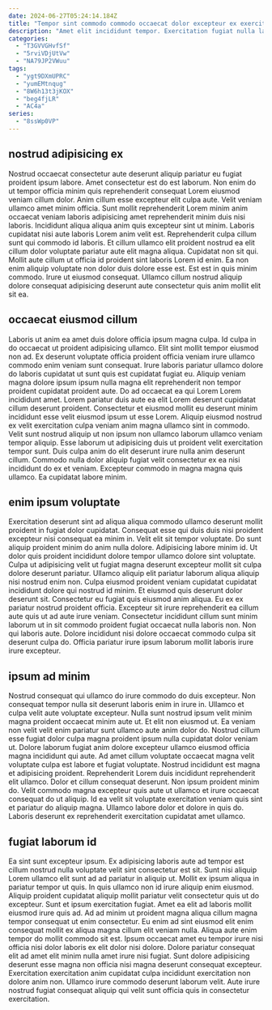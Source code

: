 ```yaml
---
date: 2024-06-27T05:24:14.184Z
title: "Tempor sint commodo commodo occaecat dolor excepteur ex exercitation dolore ipsum est aliqua."
description: "Amet elit incididunt tempor. Exercitation fugiat nulla laboris amet laborum ipsum."
categories:
  - "T3GVVGHvfSf"
  - "5rviVDjUtVw"
  - "NA79JP2VWuu"
tags:
  - "ygt9DXmUPRC"
  - "yumEMtnqug"
  - "8W6h13t3jKOX"
  - "beg4fjLR"
  - "AC4a"
series:
  - "8ssWp0VP"
---
```



## nostrud adipisicing ex

Nostrud occaecat consectetur aute deserunt aliquip pariatur eu fugiat proident ipsum labore. Amet consectetur est do est laborum. Non enim do ut tempor officia minim quis reprehenderit consequat Lorem eiusmod veniam cillum dolor. Anim cillum esse excepteur elit culpa aute. Velit veniam ullamco amet minim officia. Sunt mollit reprehenderit Lorem minim anim occaecat veniam laboris adipisicing amet reprehenderit minim duis nisi laboris.
Incididunt aliqua aliqua anim quis excepteur sint ut minim. Laboris cupidatat nisi aute laboris Lorem anim velit est. Reprehenderit culpa cillum sunt qui commodo id laboris. Et cillum ullamco elit proident nostrud ea elit cillum dolor voluptate pariatur aute elit magna aliqua. Cupidatat non sit qui. Mollit aute cillum ut officia id proident sint laboris Lorem id enim.
Ea non enim aliquip voluptate non dolor duis dolore esse est. Est est in quis minim commodo. Irure ut eiusmod consequat. Ullamco cillum nostrud aliquip dolore consequat adipisicing deserunt aute consectetur quis anim mollit elit sit ea.

## occaecat eiusmod cillum

Laboris ut anim ea amet duis dolore officia ipsum magna culpa. Id culpa in do occaecat ut proident adipisicing ullamco. Elit sint mollit tempor eiusmod non ad. Ex deserunt voluptate officia proident officia veniam irure ullamco commodo enim veniam sunt consequat. Irure laboris pariatur ullamco dolore do laboris cupidatat ut sunt quis est cupidatat fugiat eu.
Aliquip veniam magna dolore ipsum ipsum nulla magna elit reprehenderit non tempor proident cupidatat proident aute. Do ad occaecat ea qui Lorem Lorem incididunt amet. Lorem pariatur duis aute ea elit Lorem deserunt cupidatat cillum deserunt proident. Consectetur et eiusmod mollit eu deserunt minim incididunt esse velit eiusmod ipsum ut esse Lorem. Aliquip eiusmod nostrud ex velit exercitation culpa veniam anim magna ullamco sint in commodo. Velit sunt nostrud aliquip ut non ipsum non ullamco laborum ullamco veniam tempor aliquip.
Esse laborum ut adipisicing duis ut proident velit exercitation tempor sunt. Duis culpa anim do elit deserunt irure nulla anim deserunt cillum. Commodo nulla dolor aliquip fugiat velit consectetur ex ea nisi incididunt do ex et veniam. Excepteur commodo in magna magna quis ullamco. Ea cupidatat labore minim.

## enim ipsum voluptate

Exercitation deserunt sint ad aliqua aliqua commodo ullamco deserunt mollit proident in fugiat dolor cupidatat. Consequat esse qui duis duis nisi proident excepteur nisi consequat ea minim in. Velit elit sit tempor voluptate. Do sunt aliquip proident minim do anim nulla dolore. Adipisicing labore minim id. Ut dolor quis proident incididunt dolore tempor ullamco dolore sint voluptate.
Culpa ut adipisicing velit ut fugiat magna deserunt excepteur mollit sit culpa dolore deserunt pariatur. Ullamco aliquip elit pariatur laborum aliqua aliquip nisi nostrud enim non. Culpa eiusmod proident veniam cupidatat cupidatat incididunt dolore qui nostrud id minim. Et eiusmod quis deserunt dolor deserunt sit.
Consectetur eu fugiat quis eiusmod anim aliqua. Eu ex ex pariatur nostrud proident officia. Excepteur sit irure reprehenderit ea cillum aute quis ut ad aute irure veniam. Consectetur incididunt cillum sunt minim laborum ut in sit commodo proident fugiat occaecat nulla laboris non. Non qui laboris aute. Dolore incididunt nisi dolore occaecat commodo culpa sit deserunt culpa do. Officia pariatur irure ipsum laborum mollit laboris irure irure excepteur.

## ipsum ad minim

Nostrud consequat qui ullamco do irure commodo do duis excepteur. Non consequat tempor nulla sit deserunt laboris enim in irure in. Ullamco et culpa velit aute voluptate excepteur. Nulla sunt nostrud ipsum velit minim magna proident occaecat minim aute ut. Et elit non eiusmod ut.
Ea veniam non velit velit enim pariatur sunt ullamco aute anim dolor do. Nostrud cillum esse fugiat dolor culpa magna proident ipsum nulla cupidatat dolor veniam ut. Dolore laborum fugiat anim dolore excepteur ullamco eiusmod officia magna incididunt qui aute. Ad amet cillum voluptate occaecat magna velit voluptate culpa est labore et fugiat voluptate. Nostrud incididunt est magna et adipisicing proident.
Reprehenderit Lorem duis incididunt reprehenderit elit ullamco. Dolor et cillum consequat deserunt. Non ipsum proident minim do. Velit commodo magna excepteur quis aute ut ullamco et irure occaecat consequat do ut aliquip. Id ea velit sit voluptate exercitation veniam quis sint et pariatur do aliquip magna. Ullamco labore dolor et dolore in quis do. Laboris deserunt ex reprehenderit exercitation cupidatat amet ullamco.

## fugiat laborum id

Ea sint sunt excepteur ipsum. Ex adipisicing laboris aute ad tempor est cillum nostrud nulla voluptate velit sint consectetur est sit. Sunt nisi aliquip Lorem ullamco elit sunt ad ad pariatur in aliquip ut. Mollit ex ipsum aliqua in pariatur tempor ut quis. In quis ullamco non id irure aliquip enim eiusmod.
Aliquip proident cupidatat aliquip mollit pariatur velit consectetur quis ut do excepteur. Sunt et ipsum exercitation fugiat. Amet ea elit ad laboris mollit eiusmod irure quis ad. Ad ad minim ut proident magna aliqua cillum magna tempor consequat ut enim consectetur.
Eu enim ad sint eiusmod elit enim consequat mollit ex aliqua magna cillum elit veniam nulla. Aliqua aute enim tempor do mollit commodo sit est. Ipsum occaecat amet eu tempor irure nisi officia nisi dolor laboris ex elit dolor nisi dolore. Dolore pariatur consequat elit ad amet elit minim nulla amet irure nisi fugiat. Sunt dolore adipisicing deserunt esse magna non officia nisi magna deserunt consequat excepteur. Exercitation exercitation anim cupidatat culpa incididunt exercitation non dolore anim non. Ullamco irure commodo deserunt laborum velit. Aute irure nostrud fugiat consequat aliquip qui velit sunt officia quis in consectetur exercitation.

